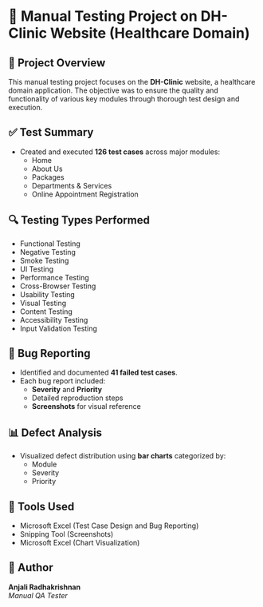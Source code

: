 # 🏥 Manual Testing Project on DH-Clinic Website (Healthcare Domain)
## 📌 Project Overview
This manual testing project focuses on the **DH-Clinic** website, a healthcare domain application. The objective was to ensure the quality and functionality of various key modules through thorough test design and execution.
## ✅ Test Summary
- Created and executed **126 test cases** across major modules:
  - Home
  - About Us
  - Packages
  - Departments & Services
  - Online Appointment Registration
## 🔍 Testing Types Performed
- Functional Testing  
- Negative Testing  
- Smoke Testing  
- UI Testing  
- Performance Testing  
- Cross-Browser Testing  
- Usability Testing  
- Visual Testing  
- Content Testing  
- Accessibility Testing  
- Input Validation Testing
## 🐞 Bug Reporting
- Identified and documented **41 failed test cases**.
- Each bug report included:
  - **Severity** and **Priority**
  - Detailed reproduction steps
  - **Screenshots** for visual reference
## 📊 Defect Analysis
- Visualized defect distribution using **bar charts** categorized by:
  - Module
  - Severity
  - Priority
## 🧰 Tools Used
- Microsoft Excel (Test Case Design and Bug Reporting)
- Snipping Tool  (Screenshots)
- Microsoft Excel (Chart Visualization)
## 👤 Author
**Anjali Radhakrishnan**  
*Manual QA Tester*  
